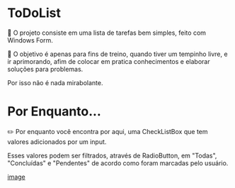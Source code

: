 # ToDoList
📃 O projeto consiste em uma lista de tarefas bem simples, feito com Windows Form.

📌 O objetivo é apenas para fins de treino, quando tiver um tempinho livre, e ir aprimorando, afim de colocar em pratica conhecimentos e elaborar soluções para problemas.

Por isso não é nada mirabolante.

# Por Enquanto...
✏️ Por enquanto você encontra por aqui, uma CheckListBox que tem valores adicionados por um input.

Esses valores podem ser filtrados, através de RadioButton, em "Todas", "Concluídas" e "Pendentes" de acordo como foram marcadas pelo usuário.

[image](https://github.com/Beatriz-Pereira/ToDoList/assets/64531513/cc7c9bed-ed29-4b43-af59-1b1caaf6f119)
